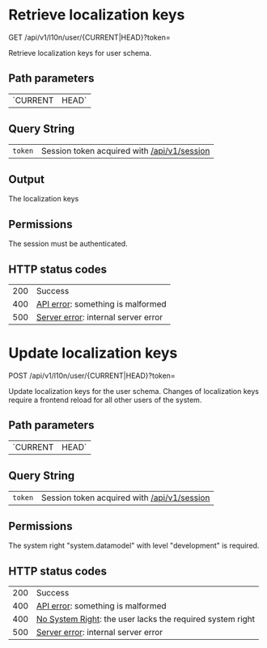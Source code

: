 # Retrieve localization keys

GET /api/v1/l10n/user/{CURRENT|HEAD}?token=<token>

Retrieve localization keys for user schema.

## Path parameters

|   |   |
|---|---|
| `CURRENT|HEAD` | Schema version |

## Query String

|   |   |
|---|---|
| `token`   | Session token acquired with [/api/v1/session](/technical/api/session/session.md) |

## Output

The localization keys

## Permissions

The session must be authenticated.

## HTTP status codes

|   |   |
|---|---|
| 200 | Success |
| 400 | [API error](/technical/errors/errors.md#api_error): something is malformed |
| 500 | [Server error](/technical/errors/errors.md#server_error): internal server error |





# Update localization keys

POST /api/v1/l10n/user/{CURRENT|HEAD}?token=<token>

Update localization keys for the user schema.
Changes of localization keys require a frontend reload for all other users of the system.

## Path parameters

|   |   |
|---|---|
| `CURRENT|HEAD` | Schema version |

## Query String

|   |   |
|---|---|
| `token`   | Session token acquired with [/api/v1/session](/technical/api/session/session.md) |

## Permissions

The system right "system.datamodel" with level "development" is required.

## HTTP status codes

|   |   |
|---|---|
| 200 | Success |
| 400 | [API error](/technical/errors/errors.md#api_error): something is malformed |
| 400 | [No System Right](/technical/errors/errors.md#no_system_right): the user lacks the required system right |
| 500 | [Server error](/technical/errors/errors.md#server_error): internal server error |
